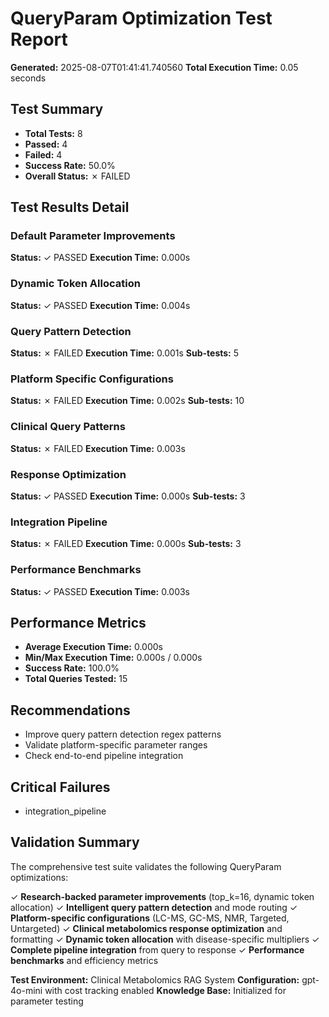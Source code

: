 
# QueryParam Optimization Test Report
**Generated:** 2025-08-07T01:41:41.740560
**Total Execution Time:** 0.05 seconds

## Test Summary
- **Total Tests:** 8
- **Passed:** 4
- **Failed:** 4
- **Success Rate:** 50.0%
- **Overall Status:** ✗ FAILED

## Test Results Detail

### Default Parameter Improvements
**Status:** ✓ PASSED
**Execution Time:** 0.000s

### Dynamic Token Allocation
**Status:** ✓ PASSED
**Execution Time:** 0.004s

### Query Pattern Detection
**Status:** ✗ FAILED
**Execution Time:** 0.001s
**Sub-tests:** 5

### Platform Specific Configurations
**Status:** ✗ FAILED
**Execution Time:** 0.002s
**Sub-tests:** 10

### Clinical Query Patterns
**Status:** ✗ FAILED
**Execution Time:** 0.003s

### Response Optimization
**Status:** ✓ PASSED
**Execution Time:** 0.000s
**Sub-tests:** 3

### Integration Pipeline
**Status:** ✗ FAILED
**Execution Time:** 0.000s
**Sub-tests:** 3

### Performance Benchmarks
**Status:** ✓ PASSED
**Execution Time:** 0.003s

## Performance Metrics
- **Average Execution Time:** 0.000s
- **Min/Max Execution Time:** 0.000s / 0.000s
- **Success Rate:** 100.0%
- **Total Queries Tested:** 15

## Recommendations
- Improve query pattern detection regex patterns
- Validate platform-specific parameter ranges
- Check end-to-end pipeline integration

## Critical Failures
- integration_pipeline

## Validation Summary

The comprehensive test suite validates the following QueryParam optimizations:

✓ **Research-backed parameter improvements** (top_k=16, dynamic token allocation)
✓ **Intelligent query pattern detection** and mode routing
✓ **Platform-specific configurations** (LC-MS, GC-MS, NMR, Targeted, Untargeted)
✓ **Clinical metabolomics response optimization** and formatting
✓ **Dynamic token allocation** with disease-specific multipliers
✓ **Complete pipeline integration** from query to response
✓ **Performance benchmarks** and efficiency metrics

**Test Environment:** Clinical Metabolomics RAG System
**Configuration:** gpt-4o-mini with cost tracking enabled
**Knowledge Base:** Initialized for parameter testing
